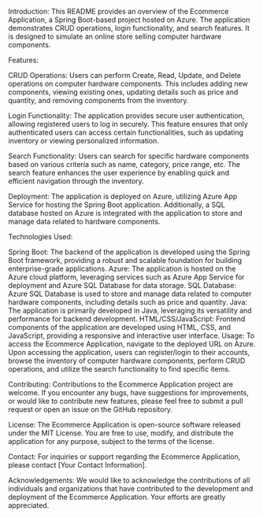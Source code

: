 Introduction:
This README provides an overview of the Ecommerce Application, a Spring Boot-based project hosted on Azure. The application demonstrates CRUD operations, login functionality, and search features. It is designed to simulate an online store selling computer hardware components.

Features:

CRUD Operations: Users can perform Create, Read, Update, and Delete operations on computer hardware components. This includes adding new components, viewing existing ones, updating details such as price and quantity, and removing components from the inventory.

Login Functionality: The application provides secure user authentication, allowing registered users to log in securely. This feature ensures that only authenticated users can access certain functionalities, such as updating inventory or viewing personalized information.

Search Functionality: Users can search for specific hardware components based on various criteria such as name, category, price range, etc. The search feature enhances the user experience by enabling quick and efficient navigation through the inventory.

Deployment:
The application is deployed on Azure, utilizing Azure App Service for hosting the Spring Boot application. Additionally, a SQL database hosted on Azure is integrated with the application to store and manage data related to hardware components.

Technologies Used:

Spring Boot: The backend of the application is developed using the Spring Boot framework, providing a robust and scalable foundation for building enterprise-grade applications.
Azure: The application is hosted on the Azure cloud platform, leveraging services such as Azure App Service for deployment and Azure SQL Database for data storage.
SQL Database: Azure SQL Database is used to store and manage data related to computer hardware components, including details such as price and quantity.
Java: The application is primarily developed in Java, leveraging its versatility and performance for backend development.
HTML/CSS/JavaScript: Frontend components of the application are developed using HTML, CSS, and JavaScript, providing a responsive and interactive user interface.
Usage:
To access the Ecommerce Application, navigate to the deployed URL on Azure. Upon accessing the application, users can register/login to their accounts, browse the inventory of computer hardware components, perform CRUD operations, and utilize the search functionality to find specific items.

Contributing:
Contributions to the Ecommerce Application project are welcome. If you encounter any bugs, have suggestions for improvements, or would like to contribute new features, please feel free to submit a pull request or open an issue on the GitHub repository.

License:
The Ecommerce Application is open-source software released under the MIT License. You are free to use, modify, and distribute the application for any purpose, subject to the terms of the license.

Contact:
For inquiries or support regarding the Ecommerce Application, please contact [Your Contact Information].

Acknowledgements:
We would like to acknowledge the contributions of all individuals and organizations that have contributed to the development and deployment of the Ecommerce Application. Your efforts are greatly appreciated.
